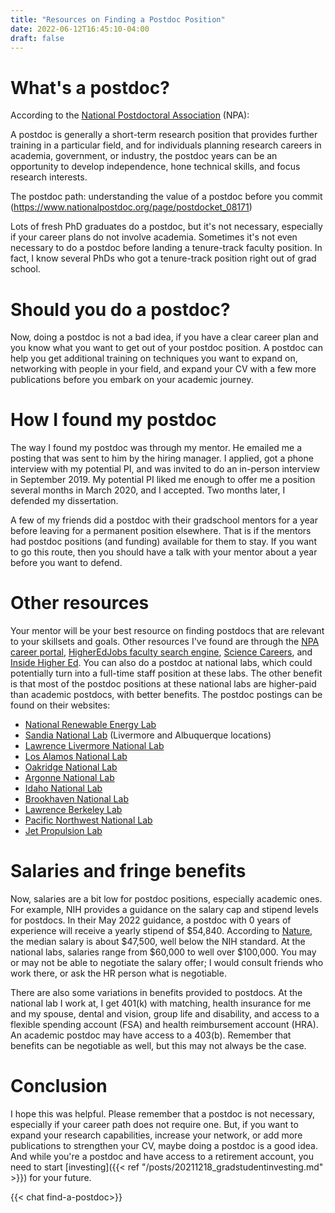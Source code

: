 ```yaml
---
title: "Resources on Finding a Postdoc Position"
date: 2022-06-12T16:45:10-04:00
draft: false
---
```


# What's a postdoc? 
According to the [National Postdoctoral Association](http://www.nationalpostdoc.org/) (NPA):

A postdoc is generally a short-term research position that provides further training in a particular field, and for individuals planning research careers in academia, government, or industry, the postdoc years can be an opportunity to develop independence, hone technical skills, and focus research interests.

The postdoc path: understanding the value of a postdoc before you commit (https://www.nationalpostdoc.org/page/postdocket_08171)

Lots of fresh PhD graduates do a postdoc, but it's not necessary, especially if your career plans do not involve academia. Sometimes it's not even necessary to do a postdoc before landing a tenure-track faculty position. In fact, I know several PhDs who got a tenure-track position right out of grad school. 

# Should you do a postdoc?
Now, doing a postdoc is not a bad idea, if you have a clear career plan and you know what you want to get out of your postdoc position. A postdoc can help you get additional training on techniques you want to expand on, networking with people in your field, and expand your CV with a few more publications before you embark on your academic journey. 

# How I found my postdoc
The way I found my postdoc was through my mentor. He emailed me a posting that was sent to him by the hiring manager. I applied, got a phone interview with my potential PI, and was invited to do an in-person interview in September 2019. My potential PI liked me enough to offer me a position several months in March 2020, and I accepted. Two months later, I defended my dissertation. 

A few of my friends did a postdoc with their gradschool mentors for a year before leaving for a permanent position elsewhere. That is if the mentors had postdoc positions (and funding) available for them to stay. If you want to go this route, then you should have a talk with your mentor about a year before you want to defend.

# Other resources
Your mentor will be your best resource on finding postdocs that are relevant to your skillsets and goals. Other resources I've found are through the [NPA career portal](https://careers.nationalpostdoc.org/), [HigherEdJobs faculty search engine](https://www.higheredjobs.com/faculty/), [Science Careers](https://jobs.sciencecareers.org/jobs/postdoc/), and [Inside Higher Ed](https://careers.insidehighered.com/jobs/postdoc/). You can also do a postdoc at national labs, which could potentially turn into a full-time staff position at these labs. The other benefit is that most of the postdoc positions at these national labs are higher-paid than academic postdocs, with better benefits. The postdoc postings can be found on their websites: 

* [National Renewable Energy Lab](https://www.nrel.gov/careers/post-docs.html)
* [Sandia National Lab](https://www.sandia.gov/careers/career-possibilities/students-and-postdocs/internships-co-ops/postdoctoral-positions/) (Livermore and Albuquerque locations) 
* [Lawrence Livermore National Lab](https://www.llnl.gov/join-our-team/careers/postdocs)
* [Los Alamos National Lab](https://www.lanl.gov/careers/career-options/postdoctoral-research/index.php)
* [Oakridge National Lab](https://jobs.ornl.gov/go/Postdoctoral-Jobs/4537100/)
* [Argonne National Lab](https://www.anl.gov/hr/postdoctoral-applicants)
* [Idaho National Lab](https://inl.gov/inl-initiatives/education/postdoc-program/)
* [Brookhaven National Lab](https://www.bnl.gov/education/postdocs.php)
* [Lawrence Berkeley Lab](https://lbl.referrals.selectminds.com/landingpages/postdoctoral-fellow-opportunities-at-lbl-12)
* [Pacific Northwest National Lab](https://www.pnnl.gov/projects/linus-pauling-distinguished-postdoctoral-fellowship)
* [Jet Propulsion Lab](https://www.jpl.jobs/postdoctoral-study)

# Salaries and fringe benefits
Now, salaries are a bit low for postdoc positions, especially academic ones. For example, NIH provides a guidance on the salary cap and stipend levels for postdocs. In their May 2022 guidance, a postdoc with 0 years of experience will receive a yearly stipend of $54,840. According to [Nature](https://www.nature.com/articles/d41586-019-00587-y), the median salary is about $47,500, well below the NIH standard. At the national labs, salaries range from $60,000 to well over $100,000. You may or may not be able to negotiate the salary offer; I would consult friends who work there, or ask the HR person what is negotiable. 

There are also some variations in benefits provided to postdocs. At the national lab I work at, I get 401(k) with matching, health insurance for me and my spouse, dental and vision, group life and disability, and access to a flexible spending account (FSA) and health reimbursement account (HRA). An academic postdoc may have access to a 403(b). Remember that benefits can be negotiable as well, but this may not always be the case. 

# Conclusion
I hope this was helpful. Please remember that a postdoc is not necessary, especially if your career path does not require one. But, if you want to expand your research capabilities, increase your network, or add more publications to strengthen your CV, maybe doing a postdoc is a good idea. And while you're a postdoc and have access to a retirement account, you need to start  [investing]({{< ref "/posts/20211218_gradstudentinvesting.md" >}}) for your future. 

{{< chat find-a-postdoc>}}
